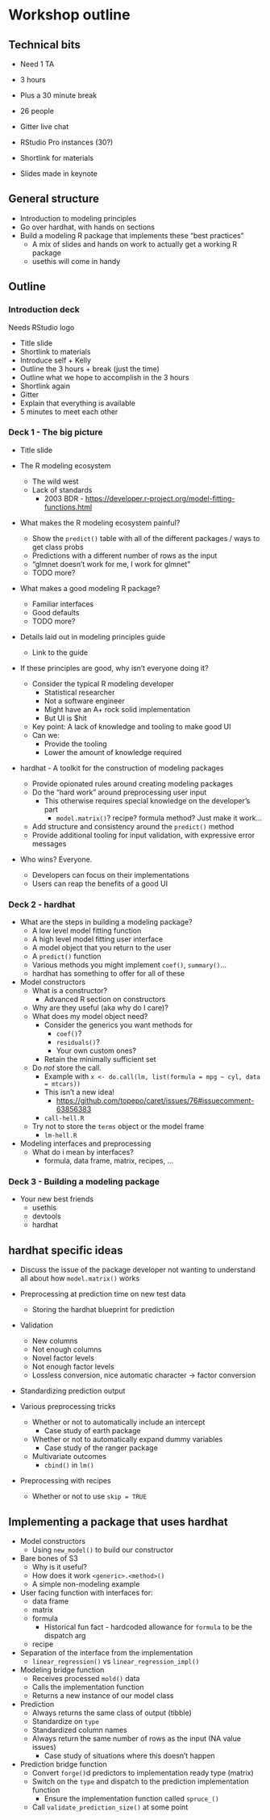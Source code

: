 
# Workshop outline

## Technical bits

  - Need 1 TA

  - 3 hours

  - Plus a 30 minute break

  - 26 people

  - Gitter live chat

  - RStudio Pro instances (30?)

  - Shortlink for materials

  - Slides made in keynote

## General structure

  - Introduction to modeling principles
  - Go over hardhat, with hands on sections
  - Build a modeling R package that implements these “best practices”
      - A mix of slides and hands on work to actually get a working R
        package
      - usethis will come in handy

## Outline

### Introduction deck

Needs RStudio logo

  - Title slide
  - Shortlink to materials
  - Introduce self + Kelly
  - Outline the 3 hours + break (just the time)
  - Outline what we hope to accomplish in the 3 hours
  - Shortlink again
  - Gitter
  - Explain that everything is available
  - 5 minutes to meet each other

### Deck 1 - The big picture

  - Title slide

  - The R modeling ecosystem
    
      - The wild west
      - Lack of standards
          - 2003 BDR -
            <https://developer.r-project.org/model-fitting-functions.html>

  - What makes the R modeling ecosystem painful?
    
      - Show the `predict()` table with all of the different packages /
        ways to get class probs
      - Predictions with a different number of rows as the input
      - “glmnet doesn’t work for me, I work for glmnet”
      - TODO more?

  - What makes a good modeling R package?
    
      - Familiar interfaces
      - Good defaults
      - TODO more?

  - Details laid out in modeling principles guide
    
      - Link to the guide

  - If these principles are good, why isn’t everyone doing it?
    
      - Consider the typical R modeling developer
          - Statistical researcher
          - Not a software engineer
          - Might have an A+ rock solid implementation
          - But UI is $hit
      - Key point: A lack of knowledge and tooling to make good UI
      - Can we:
          - Provide the tooling
          - Lower the amount of knowledge required

  - hardhat - A toolkit for the construction of modeling packages
    
      - Provide opionated rules around creating modeling packages
      - Do the “hard work” around preprocessing user input
          - This otherwise requires special knowledge on the developer’s
            part
              - `model.matrix()`? recipe? formula method? Just make it
                work…
      - Add structure and consistency around the `predict()` method
      - Provide additional tooling for input validation, with expressive
        error messages

  - Who wins? Everyone.
    
      - Developers can focus on their implementations
      - Users can reap the benefits of a good UI

### Deck 2 - hardhat

  - What are the steps in building a modeling package?
      - A low level model fitting function
      - A high level model fitting user interface
      - A model object that you return to the user
      - A `predict()` function
      - Various methods you might implement `coef()`, `summary()`…
      - hardhat has something to offer for all of these
  - Model constructors
      - What is a constructor?
          - Advanced R section on constructors
      - Why are they useful (aka why do I care)?
      - What does my model object need?
          - Consider the generics you want methods for
              - `coef()`?
              - `residuals()`?
              - Your own custom ones?
          - Retain the minimally sufficient set
      - Do *not* store the call.
          - Example with `x <- do.call(lm, list(formula = mpg ~ cyl,
            data = mtcars))`
          - This isn’t a new
                idea\!
              - <https://github.com/topepo/caret/issues/76#issuecomment-63856383>
          - `call-hell.R`
      - Try not to store the `terms` object or the model frame
          - `lm-hell.R`
  - Modeling interfaces and preprocessing
      - What do i mean by interfaces?
          - formula, data frame, matrix, recipes, …

### Deck 3 - Building a modeling package

  - Your new best friends
      - usethis
      - devtools
      - hardhat

## hardhat specific ideas

  - Discuss the issue of the package developer not wanting to understand
    all about how `model.matrix()` works

  - Preprocessing at prediction time on new test data
    
      - Storing the hardhat blueprint for prediction

  - Validation
    
      - New columns
      - Not enough columns
      - Novel factor levels
      - Not enough factor levels
      - Lossless conversion, nice automatic character -\> factor
        conversion

  - Standardizing prediction output

  - Various preprocessing tricks
    
      - Whether or not to automatically include an intercept
          - Case study of earth package
      - Whether or not to automatically expand dummy variables
          - Case study of the ranger package
      - Multivariate outcomes
          - `cbind()` in `lm()`

  - Preprocessing with recipes
    
      - Whether or not to use `skip = TRUE`

## Implementing a package that uses hardhat

  - Model constructors
      - Using `new_model()` to build our constructor
  - Bare bones of S3
      - Why is it useful?
      - How does it work `<generic>.<method>()`
      - A simple non-modeling example
  - User facing function with interfaces for:
      - data frame
      - matrix
      - formula
          - Historical fun fact - hardcoded allowance for `formula` to
            be the dispatch arg
      - recipe
  - Separation of the interface from the implementation
      - `linear_regression()` vs `linear_regression_impl()`
  - Modeling bridge function
      - Receives processed `mold()` data
      - Calls the implementation function
      - Returns a new instance of our model class
  - Prediction
      - Always returns the same class of output (tibble)
      - Standardize on `type`
      - Standardized column names
      - Always return the same number of rows as the input (NA value
        issues)
          - Case study of situations where this doesn’t happen
  - Prediction bridge function
      - Convert `forge()`d predictors to implementation ready type
        (matrix)
      - Switch on the `type` and dispatch to the prediction
        implementation function
          - Ensure the implementation function called `spruce_()`
      - Call `validate_prediction_size()` at some point

